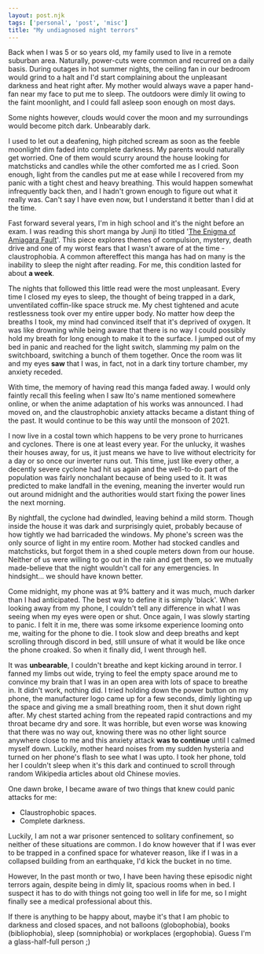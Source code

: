 ```yaml
---
layout: post.njk
tags: ['personal', 'post', 'misc']
title: "My undiagnosed night terrors"
---
```


Back when I was 5 or so years old, my family used to live in a remote suburban area.
Naturally, power-cuts were common and recurred on a daily basis.
During outages in hot summer nights, the ceiling fan in our bedroom would grind to a halt and I'd start complaining about the unpleasant darkness and heat right after.
My mother would always wave a paper hand-fan near my face to put me to sleep.
The outdoors were dimly lit owing to the faint moonlight, and I could fall asleep soon enough on most days.

Some nights however, clouds would cover the moon and my surroundings would become pitch dark. Unbearably dark.

I used to let out a deafening, high pitched scream as soon as the feeble moonlight dim faded into complete darkness.
My parents would naturally get worried.
One of them would scurry around the house looking for matchsticks and candles while the other comforted me as I cried.
Soon enough, light from the candles put me at ease while I recovered from my panic with a tight chest and heavy breathing.
This would happen somewhat infrequently back then, and I hadn't grown enough to figure out what it really was.
Can't say I have even now, but I understand it better than I did at the time.

Fast forward several years, I'm in high school and it's the night before an exam.
I was reading this short manga by Junji Ito titled '[The Enigma of Amiagara Fault](https://junjiitomanga.fandom.com/wiki/The_Enigma_of_Amigara_Fault)'.
This piece explores themes of compulsion, mystery, death drive and one of my worst fears that I wasn't aware of at the time - claustrophobia.
A common aftereffect this manga has had on many is the inability to sleep the night after reading.
For me, this condition lasted for about **a week**.

The nights that followed this little read were the most unpleasant.
Every time I closed my eyes to sleep, the thought of being trapped in a dark, unventilated coffin-like space struck me.
My chest tightened and acute restlessness took over my entire upper body.
No matter how deep the breaths I took, my mind had convinced itself that it's deprived of oxygen.
It was like drowning while being aware that there is no way I could possibly hold my breath for long enough to make it to the surface.
I jumped out of my bed in panic and reached for the light switch, slamming my palm on the switchboard, switching a bunch of them together.
Once the room was lit and my eyes **saw** that I was, in fact, not in a dark tiny torture chamber, my anxiety receded.

With time, the memory of having read this manga faded away.
I would only faintly recall this feeling when I saw Ito's name mentioned somewhere online, or when the anime adaptation of his works was announced.
I had moved on, and the claustrophobic anxiety attacks became a distant thing of the past.
It would continue to be this way until the monsoon of 2021.

I now live in a costal town which happens to be very prone to hurricanes and cyclones.
There is one at least every year.
For the unlucky, it washes their houses away, for us, it just means we have to live without electricity for a day or so once our inverter runs out.
This time, just like every other, a decently severe cyclone had hit us again and the well-to-do part of the population was fairly nonchalant because of being used to it.
It was predicted to make landfall in the evening, meaning the inverter would run out around midnight and the authorities would start fixing the power lines the next morning.

By nightfall, the cyclone had dwindled, leaving behind a mild storm.
Though inside the house it was dark and surprisingly quiet, probably because of how tightly we had barricaded the windows.
My phone's screen was the only source of light in my entire room.
Mother had stocked candles and matchsticks, but forgot them in a shed couple meters down from our house.
Neither of us were willing to go out in the rain and get them, so we mutually made-believe that the night wouldn't call for any emergencies.
In hindsight... we should have known better.

Come midnight, my phone was at 9% battery and it was much, much darker than I had anticipated.
The best way to define it is simply 'black'.
When looking away from my phone, I couldn't tell any difference in what I was seeing when my eyes were open or shut.
Once again, I was slowly starting to panic.
I felt it in me, there was some irksome experience looming onto me, waiting for the phone to die.
I took slow and deep breaths and kept scrolling through discord in bed, still unsure of what it would be like once the phone croaked. So when it finally did, I went through hell.

It was **unbearable**, I couldn't breathe and kept kicking around in terror.
I fanned my limbs out wide, trying to feel the empty space around me to convince my brain that I was in an open area with lots of space to breathe in.
It didn't work, nothing did.
I tried holding down the power button on my phone, the manufacturer logo came up for a few seconds, dimly lighting up the space and giving me a small breathing room, then it shut down right after.
My chest started aching from the repeated rapid contractions and my throat became dry and sore.
It was horrible, but even worse was knowing that there was no way out, knowing there was no other light source anywhere close to me and this anxiety attack **was to continue** until I calmed myself down.
Luckily, mother heard noises from my sudden hysteria and turned on her phone's flash to see what I was upto.
I took her phone, told her I couldn't sleep when it's this dark and continued to scroll through random Wikipedia articles about old Chinese movies.

One dawn broke, I became aware of two things that knew could panic attacks for me:

- Claustrophobic spaces.
- Complete darkness.

Luckily, I am not a war prisoner sentenced to solitary confinement, so neither of these situations are common.
I do know however that if I was ever to be trapped in a confined space for whatever reason, like if I was in a collapsed building from an earthquake, I'd kick the bucket in no time.

However, In the past month or two, I have been having these episodic night terrors again, despite being in dimly lit, spacious rooms when in bed.
I suspect it has to do with things not going too well in life for me, so I might finally see a medical professional about this.

If there is anything to be happy about, maybe it's that I am phobic to darkness and closed spaces, and not balloons (globophobia), books (bibliophobia), sleep (somniphobia) or workplaces (ergophobia).
Guess I'm a glass-half-full person ;)



